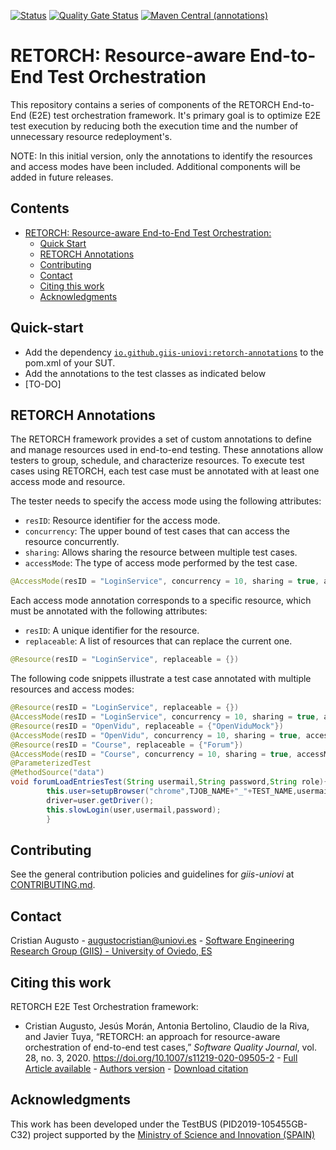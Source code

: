 [![Status](https://github.com/giis-uniovi/retorch/actions/workflows/build.yml/badge.svg)](https://github.com/giis-uniovi/retorch/actions)
[![Quality Gate Status](https://sonarcloud.io/api/project_badges/measure?project=my%3Aretorch&metric=alert_status)](https://sonarcloud.io/summary/new_code?id=my%3Aretorch)
[![Maven Central (annotations)](https://img.shields.io/maven-central/v/io.github.giis-uniovi/retorch-annotations)](https://central.sonatype.com/artifact/io.github.giis-uniovi/retorch-annotations)

# RETORCH: Resource-aware End-to-End Test Orchestration

This repository contains a series of components of the RETORCH End-to-End (E2E) test orchestration framework. It's primary
goal is to optimize E2E test execution by reducing both the execution time and the number of unnecessary resource
redeployment's.

NOTE: In this initial version, only the annotations to identify the resources and access modes have been included.
Additional components will be added in future releases.

## Contents

- [RETORCH: Resource-aware End-to-End Test Orchestration:]()
    - [Quick Start](#quick-start)
    - [RETORCH Annotations](#retorch-annotations)
    - [Contributing](#contributing)
    - [Contact](#contact)
    - [Citing this work](#citing-this-work)
    - [Acknowledgments](#acknowledgments)

## Quick-start

- Add the dependency 
  [`io.github.giis-uniovi:retorch-annotations`](https://central.sonatype.com/artifact/io.github.giis-uniovi/retorch-annotations) to the pom.xml of your SUT.
- Add the annotations to the test classes as indicated below
- [TO-DO]

## RETORCH Annotations

The RETORCH framework provides a set of custom annotations to define and manage resources used in end-to-end testing. These
annotations allow testers to group, schedule, and characterize resources. To execute test cases using RETORCH,
each test case must be annotated with at least one access mode and resource.

The tester needs to specify the access mode using the following attributes:

- `resID`: Resource identifier for the access mode.
- `concurrency`: The upper bound of test cases that can access the resource concurrently.
- `sharing`: Allows sharing the resource between multiple test cases.
- `accessMode`: The type of access mode performed by the test case.

```java
@AccessMode(resID = "LoginService", concurrency = 10, sharing = true, accessMode = "READONLY")
```

Each access mode annotation corresponds to a specific resource, which must be annotated with the following attributes:

- `resID`: A unique identifier for the resource.
- `replaceable`: A list of resources that can replace the current one.

```java
@Resource(resID = "LoginService", replaceable = {})
```

The following code snippets illustrate a test case annotated with multiple resources and access modes:

```java
@Resource(resID = "LoginService", replaceable = {})
@AccessMode(resID = "LoginService", concurrency = 10, sharing = true, accessMode = "READONLY")
@Resource(resID = "OpenVidu", replaceable = {"OpenViduMock"})
@AccessMode(resID = "OpenVidu", concurrency = 10, sharing = true, accessMode = "NOACCESS")
@Resource(resID = "Course", replaceable = {"Forum"})
@AccessMode(resID = "Course", concurrency = 10, sharing = true, accessMode = "READONLY")
@ParameterizedTest
@MethodSource("data")
void forumLoadEntriesTest(String usermail,String password,String role){
        this.user=setupBrowser("chrome",TJOB_NAME+"_"+TEST_NAME,usermail,WAIT_SECONDS);
        driver=user.getDriver();
        this.slowLogin(user,usermail,password);
        }
```

## Contributing

See the general contribution policies and guidelines for *giis-uniovi* at
[CONTRIBUTING.md](https://github.com/giis-uniovi/.github/blob/main/profile/CONTRIBUTING.md).

## Contact

Cristian Augusto - [augustocristian@uniovi.es](mailto:augustocristian@uniovi.es) - 
[Software Engineering Research Group (GIIS) - University of Oviedo, ES](https://giis.uniovi.es)

## Citing this work

RETORCH E2E Test Orchestration framework:

- Cristian Augusto, Jesús Morán, Antonia Bertolino, Claudio de la Riva, and Javier Tuya,
  “RETORCH: an approach for resource-aware orchestration of end-to-end test cases,”
  *Software Quality Journal*, vol. 28, no. 3, 2020.
  https://doi.org/10.1007/s11219-020-09505-2 - [Full Article available](https://link.springer.com/article/10.1007/s11219-020-09505-2) - [Authors version](https://digibuo.uniovi.es/dspace/bitstream/handle/10651/55405/RETORCHSQJExtension_BUO.pdf;jsessionid=0E661594C8732B8D2CA53636A31E4FD5?sequence=1) -
  [Download citation](https://citation-needed.springer.com/v2/references/10.1007/s11219-020-09505-2?format=refman&flavour=citation)

## Acknowledgments

This work has been developed under the TestBUS (PID2019-105455GB-C32) project supported
by the [Ministry of Science and Innovation (SPAIN)](https://www.ciencia.gob.es/)

